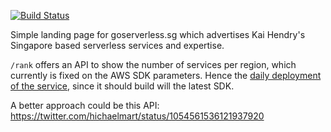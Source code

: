 [![Build Status](https://travis-ci.org/kaihendry/goserverless.sg.svg?branch=master)](https://travis-ci.org/kaihendry/goserverless.sg)

Simple landing page for goserverless.sg which advertises Kai Hendry's Singapore
based serverless services and expertise.

`/rank` offers an API to show the number of services per region, which currently is fixed on the AWS SDK parameters. Hence the [daily deployment of the service](https://travis-ci.org/kaihendry/goserverless.sg/), since it should build will the latest SDK.

A better approach could be this API: https://twitter.com/hichaelmart/status/1054561536121937920
